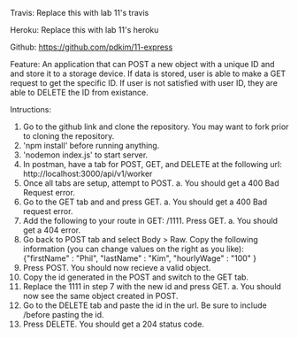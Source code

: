 Travis: 
Replace this with lab 11's travis


Heroku: 
Replace this with lab 11's heroku


Github:
https://github.com/pdkim/11-express

Feature:
An application that can POST a new object with a unique ID and and store it to a storage device.  If data is stored, user is able to make a GET request to get the specific ID.  If user is not satisfied with user ID, they are able to DELETE the ID from existance.

Intructions:
1. Go to the github link and clone the repository. You may want to fork prior to cloning the repository.
2. 'npm install' before running anything.
3. 'nodemon index.js' to start server.
4. In postman, have a tab for POST, GET, and DELETE at the following url: http://localhost:3000/api/v1/worker
5. Once all tabs are setup, attempt to POST.
  a. You should get a 400 Bad Request error.
6. Go to the GET tab and and press GET.
  a. You should get a 400 Bad request error.
7. Add the following to your route in GET: /1111.  Press GET.
  a. You should get a 404 error.
8. Go back to POST tab and select Body > Raw. Copy the following information (you can change values on the right as you like):
{"firstName" : "Phil",
	"lastName" : "Kim",
	"hourlyWage" : "100"
}
9. Press POST.  You should now recieve a valid object.
10. Copy the id generated in the POST and switch to the GET tab.
11. Replace the 1111 in step 7 with the new id and press GET.
  a. You should now see the same object created in POST.
12. Go to the DELETE tab and paste the id in the url.  Be sure to include /before pasting the id.
13.  Press DELETE.  You should get a 204 status code. 